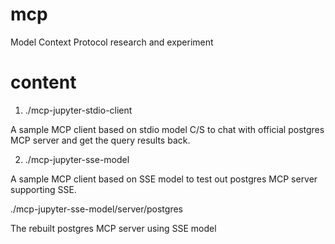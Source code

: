 # mcp
Model Context Protocol research and experiment

# content

1) ./mcp-jupyter-stdio-client

A sample MCP client based on stdio model C/S to chat with official postgres MCP server and get the query results back.

2) ./mcp-jupyter-sse-model

A sample MCP client based on SSE model to test out postgres MCP server supporting SSE.

./mcp-jupyter-sse-model/server/postgres

The rebuilt postgres MCP server using SSE model








